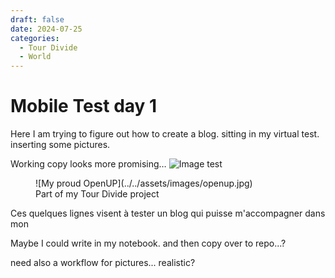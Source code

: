 ```yaml
---
draft: false 
date: 2024-07-25 
categories:
  - Tour Divide
  - World
---
```


# Mobile Test day 1

Here I am trying to figure out how to create a blog.
sitting in my virtual test.
inserting some pictures.

Working copy looks more promising…
![Image test](../../assets/images/openup.jpg)

<figure markdown>
![My proud OpenUP](../../assets/images/openup.jpg) 
<figcaption markdown>Part of my Tour Divide project</figcaption>
</figure>


<!-- more -->
Ces quelques lignes visent à tester un blog qui puisse m'accompagner dans mon

Maybe I could write in my notebook.
and then copy over to repo...?

need also a workflow for pictures...
realistic?

